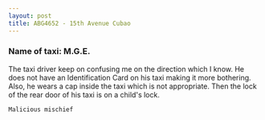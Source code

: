 ```yaml
---
layout: post
title: ABG4652 - 15th Avenue Cubao
---
```


### Name of taxi: M.G.E.

The taxi driver keep on confusing me on the direction which I know. He does not have an Identification Card on his taxi making it more bothering. Also, he wears a cap inside the taxi which is not appropriate. Then the lock of the rear door of his taxi is on a child's lock.

```Malicious mischief```
